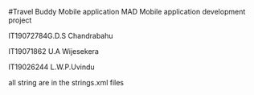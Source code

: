 #Travel Buddy Mobile application
MAD Mobile application development project

IT19072784G.D.S Chandrabahu

IT19071862 U.A Wijesekera

IT19026244 L.W.P.Uvindu

all string are in the strings.xml files



